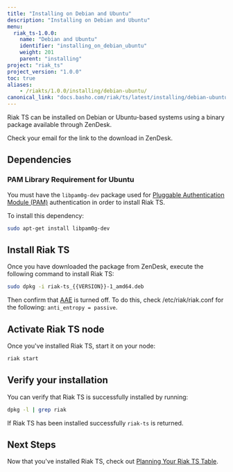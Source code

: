 ```yaml
---
title: "Installing on Debian and Ubuntu"
description: "Installing on Debian and Ubuntu"
menu:
  riak_ts-1.0.0:
    name: "Debian and Ubuntu"
    identifier: "installing_on_debian_ubuntu"
    weight: 201
    parent: "installing"
project: "riak_ts"
project_version: "1.0.0"
toc: true
aliases:
    - /riakts/1.0.0/installing/debian-ubuntu/
canonical_link: "docs.basho.com/riak/ts/latest/installing/debian-ubuntu"
---
```



[concept aae]: /riak/kv/2.1.3/learn/concepts/active-anti-entropy
[planning]: ../using/planning
[security basics]: /riak/kv/2.1.3/using/security/basics


Riak TS can be installed on Debian or Ubuntu-based systems using a binary
package available through ZenDesk.

Check your email for the link to the download in ZenDesk.


## Dependencies

### PAM Library Requirement for Ubuntu

You must have the `libpam0g-dev` package used for [Pluggable Authentication Module (PAM)][security basics] authentication in order to install Riak TS.

To install this dependency:

```bash
sudo apt-get install libpam0g-dev
```


## Install Riak TS

Once you have downloaded the package from ZenDesk, execute the following command to install Riak TS:

```bash
sudo dpkg -i riak-ts_{{VERSION}}-1_amd64.deb
```

Then confirm that [AAE][concept aae] is turned off. To do this, check /etc/riak/riak.conf for the following: `anti_entropy = passive`.

## Activate Riak TS node

Once you've installed Riak TS, start it on your node:

```bash
riak start
```


## Verify your installation

You can verify that Riak TS is successfully installed by running: 

```bash
dpkg -l | grep riak
```

If Riak TS has been installed successfully `riak-ts` is returned.


## Next Steps

Now that you've installed Riak TS, check out [Planning Your Riak TS Table][planning].